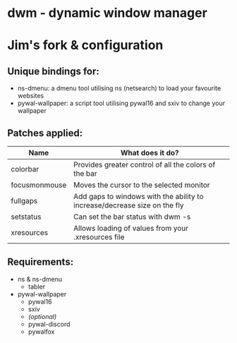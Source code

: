 # dwm - dynamic window manager
# Jim's fork & configuration

## Unique bindings for:
- ns-dmenu: a dmenu tool utilising ns (netsearch) to load your favourite websites
- pywal-wallpaper: a script tool utilising pywal16 and sxiv to change your wallpaper

## Patches applied:
| Name | What does it do? |
|------|------------------|
| colorbar | Provides greater control of all the colors of the bar |
| focusmonmouse | Moves the cursor to the selected monitor |
| fullgaps | Add gaps to windows with the ability to increase/decrease size on the fly |
| setstatus | Can set the bar status with dwm -s |
| xresources | Allows loading of values from your .xresources file |


## Requirements:
- ns & ns-dmenu
    - tabler
- pywal-wallpaper
    - pywal16
    - sxiv
    - *(optional)*
    - pywal-discord
    - pywalfox
